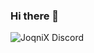 ### Hi there 👋



<!--
**JoqniX/JoqniX** is a ✨ _special_ ✨ repository because its `README.md` (this file) appears on your GitHub profile.
![Onaix Discord](http://discord-readme-badge-joqnix.vercel.app/api?id=725724795517403266)

- onaix rpc
Here are some ideas to get you started:
- 🔭 I’m currently working on ...
- 🌱 I’m currently learning ...
- 👯 I’m looking to collaborate on ...
- 🤔 I’m looking for help with ...
- 💬 Ask me about ...
- 📫 How to reach me: ...
- 😄 Pronouns: ...
- ⚡ Fun fact: ...
-->
![JoqniX Discord](http://discord-readme-badge-joqnix.vercel.app/api?id=334343489288404993)
